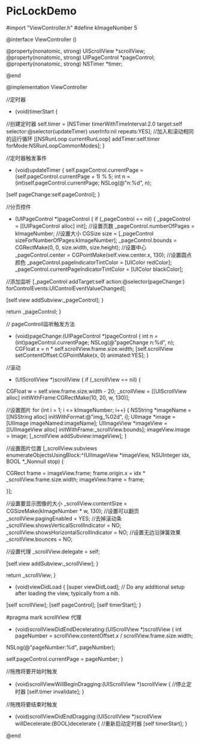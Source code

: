 # PicLockDemo

#import "ViewController.h"
#define kImageNumber 5

@interface ViewController () <UIScrollViewDelegate>

@property(nonatomic, strong) UIScrollView *scrollView;
@property(nonatomic, strong) UIPageControl *pageControl;
@property(nonatomic, strong) NSTimer *timer;

@end

@implementation ViewController

//定时器
- (void)timerStart {

//创建定时器
self.timer = [NSTimer timerWithTimeInterval:2.0
target:self
selector:@selector(updateTimer)
userInfo:nil
repeats:YES];
//加入和滚动相同的运行循环
[[NSRunLoop currentRunLoop] addTimer:self.timer forMode:NSRunLoopCommonModes];
}

//定时器触发事件
- (void)updateTimer {
self.pageControl.currentPage = (self.pageControl.currentPage + 1) % 5;
int n = (int)self.pageControl.currentPage;
NSLog(@"n:%d", n);

[self pageChange:self.pageControl];
}

//分页控件
- (UIPageControl *)pageControl {
if (_pageControl == nil) {
_pageControl = [[UIPageControl alloc] init];
//设置页数
_pageControl.numberOfPages = kImageNumber;
//设置大小
CGSize size = [_pageControl sizeForNumberOfPages:kImageNumber];
_pageControl.bounds = CGRectMake(0, 0, size.width, size.height);
//设置中心
_pageControl.center = CGPointMake(self.view.center.x, 130);
//设置圆点颜色
_pageControl.pageIndicatorTintColor = [UIColor redColor];
_pageControl.currentPageIndicatorTintColor = [UIColor blackColor];

//添加监听
[_pageControl addTarget:self
action:@selector(pageChange:)
forControlEvents:UIControlEventValueChanged];

[self.view addSubview:_pageControl];
}

return _pageControl;
}

// pageControll监听触发方法
- (void)pageChange:(UIPageControl *)pageControl {
int n = (int)pageControl.currentPage;
NSLog(@"pageChange n:%d", n);
CGFloat x = n * self.scrollView.frame.size.width;
[self.scrollView setContentOffset:CGPointMake(x, 0) animated:YES];
}

//滚动
- (UIScrollView *)scrollView {
if (_scrollView == nil) {

CGFloat w = self.view.frame.size.width - 20;
_scrollView =
[[UIScrollView alloc] initWithFrame:CGRectMake(10, 20, w, 130)];

//设置图片
for (int i = 1; i <= kImageNumber; i++) {
NSString *imageName = [[NSString alloc] initWithFormat:@"img_%02d", i];
UIImage *image = [UIImage imageNamed:imageName];
UIImageView *imageView =
[[UIImageView alloc] initWithFrame:_scrollView.bounds];
imageView.image = image;
[_scrollView addSubview:imageView];
}

//设置图片位置
[_scrollView.subviews
enumerateObjectsUsingBlock:^(UIImageView *imageView, NSUInteger idx,
BOOL *_Nonnull stop) {

CGRect frame = imageView.frame;
frame.origin.x = idx * _scrollView.frame.size.width;
imageView.frame = frame;

}];

//设置要显示图像的大小
_scrollView.contentSize = CGSizeMake(kImageNumber * w, 130);
//设置可以翻页
_scrollView.pagingEnabled = YES;
//去掉滚动条
_scrollView.showsVerticalScrollIndicator = NO;
_scrollView.showsHorizontalScrollIndicator = NO;
//设置无边沿弹簧效果
_scrollView.bounces = NO;

//设置代理
_scrollView.delegate = self;

[self.view addSubview:_scrollView];
}

return _scrollView;
}

- (void)viewDidLoad {
[super viewDidLoad];
// Do any additional setup after loading the view, typically from a nib.

[self scrollView];
[self pageControl];
[self timerStart];
}

#pragma mark scrollView 代理
- (void)scrollViewDidEndDecelerating:(UIScrollView *)scrollView {
int pageNumber = scrollView.contentOffset.x / scrollView.frame.size.width;

NSLog(@"pageNumber:%d", pageNumber);

self.pageControl.currentPage = pageNumber;
}

//拖拽将要开始时触发
- (void)scrollViewWillBeginDragging:(UIScrollView *)scrollView {
//停止定时器
[self.timer invalidate];
}

//拖拽将要结束时触发
- (void)scrollViewDidEndDragging:(UIScrollView *)scrollView
willDecelerate:(BOOL)decelerate {
//重新启动定时器
[self timerStart];
}

@end
